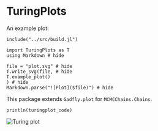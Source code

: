# TuringPlots

An example plot:

```@setup tutorial
include("../src/build.jl")
```

```@eval
import TuringPlots as T
using Markdown # hide

file = "plot.svg" # hide
T.write_svg(file, # hide
T.example_plot()
) # hide
Markdown.parse("![Plot]($file)") # hide
```

This package extends `Gadfly.plot` for `MCMCChains.Chains`.

```@eval
println(turingplot_code)
```

![Turing plot](turingplot.svg)
